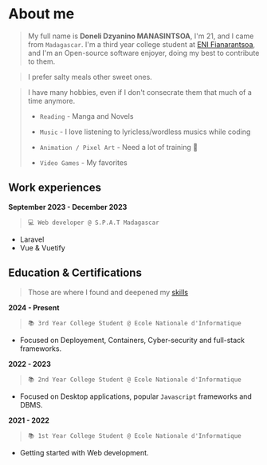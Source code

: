 # About me

> My full name is **Doneli Dzyanino MANASINTSOA**, I'm 21, and I came from `Madagascar`. I'm a third year college student at [ENI Fianarantsoa](https://eni.mg), and I'm an Open-source software enjoyer, doing my best to contribute to them.

> I prefer salty meals other sweet ones.

> I have many hobbies, even if I don't consecrate them that much of a time anymore.
>
> * `Reading` - Manga and Novels
>
> * `Music` - I love listening to lyricless/wordless musics while coding
>
> * `Animation / Pixel Art` - Need a lot of training :muscle:
>
> * `Video Games` - My favorites

## Work experiences

**September 2023 - December 2023**

> `💻 Web developer @ S.P.A.T Madagascar`

* Laravel
* Vue & Vuetify

## Education & Certifications

> Those are where I found and deepened my [skills](/skills)

**2024 - Present**

> `📚 3rd Year College Student @ Ecole Nationale d'Informatique`

* Focused on Deployement, Containers, Cyber-security and full-stack frameworks.

**2022 - 2023**

> `📚 2nd Year College Student @ Ecole Nationale d'Informatique`

* Focused on Desktop applications, popular `Javascript` frameworks and DBMS.

**2021 - 2022**

> `📚 1st Year College Student @ Ecole Nationale d'Informatique`

* Getting started with Web development.
